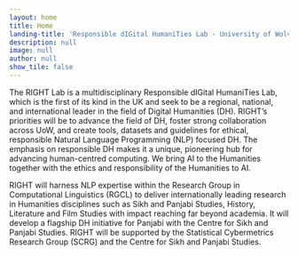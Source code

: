 ```yaml
---
layout: home
title: Home
landing-title: 'Responsible dIGital HumaniTies Lab - University of Wolverhampton'
description: null
image: null
author: null
show_tile: false
---
```


<p>
The RIGHT Lab is a multidisciplinary Responsible dIGital HumaniTies Lab, which is the first of its kind in the UK and seek to be a regional, national, and international leader in the field of Digital Humanities (DH). RIGHT’s priorities will be to advance the field of DH, foster strong collaboration across UoW, and create tools, datasets and guidelines for ethical, responsible Natural Language Programming (NLP) focused DH. The emphasis on responsible DH makes it a unique, pioneering hub for advancing human-centred computing. We bring AI to the Humanities together with the ethics and responsibility of the Humanities to AI.

RIGHT will harness NLP expertise within the <a url="http://rgcl.wlv.ac.uk/">Research Group in Computational Linguistics (RGCL)</a> to deliver internationally leading research in Humanities disciplines such as <a url="https://www.wlv.ac.uk/schools-and-institutes/faculty-of-arts-business-and-social-sciences/school-of-humanities/centre-for-sikh-and-panjabi-studies/">Sikh and Panjabi Studies</a>, <a url="https://www.wlv.ac.uk/schools-and-institutes/faculty-of-arts-business-and-social-sciences/school-of-social-historical-and-political-studies/">History</a>, <a url="https://www.wlv.ac.uk/schools-and-institutes/faculty-of-arts-business-and-social-sciences/school-of-humanities/">Literature</a> and <a url="https://www.wlv.ac.uk/schools-and-institutes/faculty-of-arts-business-and-social-sciences/wolverhampton-school-of-art/">Film Studies</a> with impact reaching far beyond academia. It will develop a flagship DH initiative for Panjabi with the Centre for Sikh and Panjabi Studies. RIGHT will be supported by the <a url="http://cybermetrics.wlv.ac.uk/"> Statistical Cybermetrics Research Group (SCRG)</a> and the <a url="https://www.wlv.ac.uk/schools-and-institutes/faculty-of-arts-business-and-social-sciences/school-of-humanities/centre-for-sikh-and-panjabi-studies/">Centre for Sikh and Panjabi Studies</a>.

</p>
